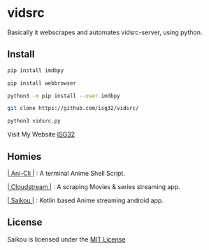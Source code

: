 # vidsrc
Basically it webscrapes and automates vidsrc-server, using python.

## Install

```sh
pip install imdbpy

pip install webbrowser

python3 -m pip install --user imdbpy

git clone https://github.com/isg32/vidsrc/

python3 vidsrc.py
```
Visit My Website [ ISG32 ](isg32.github.io/Home)

## Homies

[| Ani-Cli |](https://github.com/pystardust/ani-cli) : A terminal Anime Shell Script.

[| Cloudstream |](https://github.com/recloudstream/cloudstream) : A scraping Movies & series streaming app.

[| Saikou |](https://github.com/saikou-app/saikou) : Kotlin based Anime streaming android app.

## License

Saikou is licensed under the [MIT License](LICENSE)

